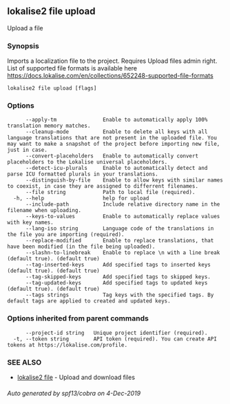 ## lokalise2 file upload

Upload a file

### Synopsis

Imports a localization file to the project. Requires Upload files admin right. List of supported file formats is available here https://docs.lokalise.com/en/collections/652248-supported-file-formats

```
lokalise2 file upload [flags]
```

### Options

```
      --apply-tm               Enable to automatically apply 100% translation memory matches.
      --cleanup-mode           Enable to delete all keys with all language translations that are not present in the uploaded file. You may want to make a snapshot of the project before importing new file, just in case.
      --convert-placeholders   Enable to automatically convert placeholders to the Lokalise universal placeholders.
      --detect-icu-plurals     Enable to automatically detect and parse ICU formatted plurals in your translations.
      --distinguish-by-file    Enable to allow keys with similar names to coexist, in case they are assigned to differrent filenames.
      --file string            Path to local file (required).
  -h, --help                   help for upload
      --include-path           Include relative directory name in the filename when uploading.
      --keys-to-values         Enable to automatically replace values with key names.
      --lang-iso string        Language code of the translations in the file you are importing (required).
      --replace-modified       Enable to replace translations, that have been modified (in the file being uploaded).
      --slashn-to-linebreak    Enable to replace \n with a line break (default true). (default true)
      --tag-inserted-keys      Add specified tags to inserted keys (default true). (default true)
      --tag-skipped-keys       Add specified tags to skipped keys.
      --tag-updated-keys       Add specified tags to updated keys (default true). (default true)
      --tags strings           Tag keys with the specified tags. By default tags are applied to created and updated keys.
```

### Options inherited from parent commands

```
      --project-id string   Unique project identifier (required).
  -t, --token string        API token (required). You can create API tokens at https://lokalise.com/profile.
```

### SEE ALSO

* [lokalise2 file](lokalise2_file.md)	 - Upload and download files

###### Auto generated by spf13/cobra on 4-Dec-2019
